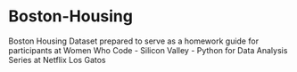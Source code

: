 # Boston-Housing
Boston Housing Dataset prepared to serve as a homework guide for participants at Women Who Code - Silicon Valley - Python for Data Analysis Series at Netflix Los Gatos

